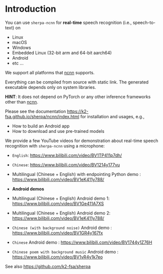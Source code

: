 # Introduction

You can use `sherpa-ncnn` for **real-time** speech recognition (i.e., speech-to-text)
on

  - Linux
  - macOS
  - Windows
  - Embedded Linux (32-bit arm and 64-bit aarch64)
  - Android
  - etc ...

We support all platforms that [ncnn](https://github.com/tencent/ncnn) supports.

Everything can be compiled from source with static link. The generated
executable depends only on system libraries.

**HINT**: It does not depend on PyTorch or any other inference frameworks
other than [ncnn](https://github.com/tencent/ncnn).

Please see the documentation <https://k2-fsa.github.io/sherpa/ncnn/index.html>
for installation and usages, e.g.,

  - How to build an Android app
  - How to download and use pre-trained models

We provide a few YouTube videos for demonstration about real-time speech recognition
with `sherpa-ncnn` using a microphone:

  - `English`: <https://www.bilibili.com/video/BV1TP411p7dh/>
  - `Chinese`: <https://www.bilibili.com/video/BV1214y177vu>

  - Multilingual (Chinese + English) with endpointing Python demo : <https://www.bilibili.com/video/BV1eK411y788/>

  - **Android demos**

  - Multilingual (Chinese + English) Android demo 1: <https://www.bilibili.com/video/BV1Ge411A7XS>
  - Multilingual (Chinese + English) Android demo 2: <https://www.bilibili.com/video/BV1eK411y788/>
  - `Chinese (with background noise)` Android demo : <https://www.bilibili.com/video/BV1GR4y167fx>
  - `Chinese` Android demo : <https://www.bilibili.com/video/BV1744y1Z76H>
  - `Chinese poem with background music` Android demo : <https://www.bilibili.com/video/BV1vR4y1k7eo>


See also <https://github.com/k2-fsa/sherpa>
